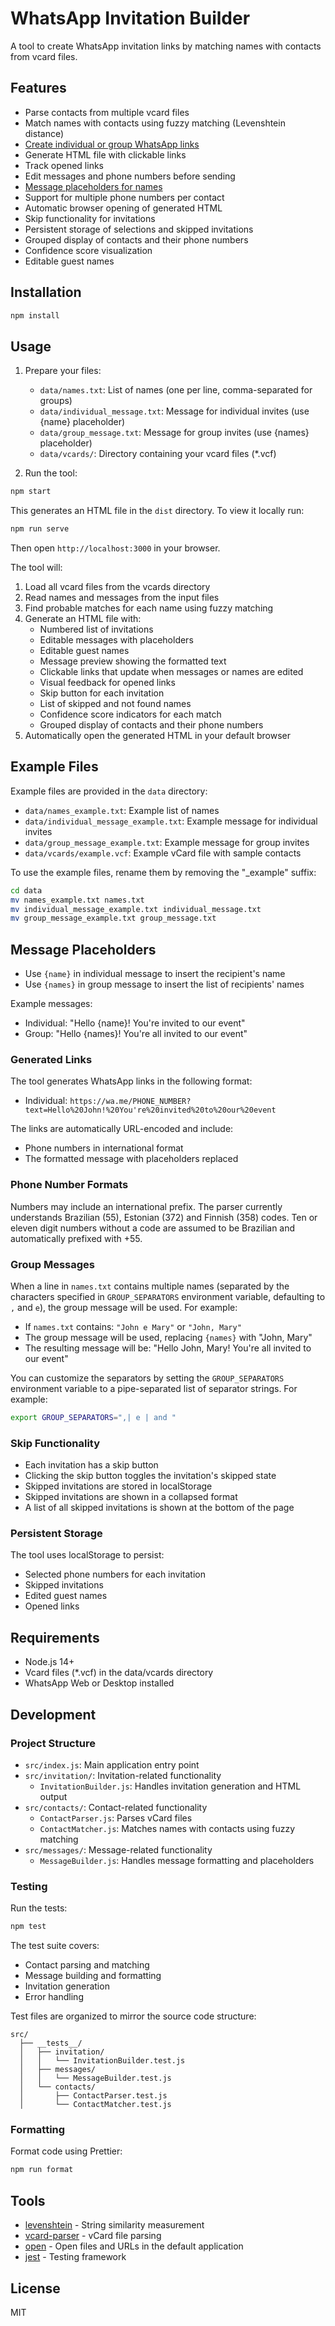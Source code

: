 # WhatsApp Invitation Builder

A tool to create WhatsApp invitation links by matching names with contacts from vcard files.

## Features

- Parse contacts from multiple vcard files
- Match names with contacts using fuzzy matching (Levenshtein distance)
- [Create individual or group WhatsApp links](#message-placeholders)
- Generate HTML file with clickable links
- Track opened links
- Edit messages and phone numbers before sending
- [Message placeholders for names](#message-placeholders)
- Support for multiple phone numbers per contact
- Automatic browser opening of generated HTML
- Skip functionality for invitations
- Persistent storage of selections and skipped invitations
- Grouped display of contacts and their phone numbers
- Confidence score visualization
- Editable guest names

## Installation

```bash
npm install
```

## Usage

1. Prepare your files:

   - `data/names.txt`: List of names (one per line, comma-separated for groups)
   - `data/individual_message.txt`: Message for individual invites (use {name} placeholder)
   - `data/group_message.txt`: Message for group invites (use {names} placeholder)
   - `data/vcards/`: Directory containing your vcard files (*.vcf)

2. Run the tool:

```bash
npm start
```

This generates an HTML file in the `dist` directory. To view it locally run:

```bash
npm run serve
```
Then open `http://localhost:3000` in your browser.

The tool will:

1. Load all vcard files from the vcards directory
2. Read names and messages from the input files
3. Find probable matches for each name using fuzzy matching
4. Generate an HTML file with:
   - Numbered list of invitations
   - Editable messages with placeholders
   - Editable guest names
   - Message preview showing the formatted text
   - Clickable links that update when messages or names are edited
   - Visual feedback for opened links
   - Skip button for each invitation
   - List of skipped and not found names
   - Confidence score indicators for each match
   - Grouped display of contacts and their phone numbers
5. Automatically open the generated HTML in your default browser

## Example Files

Example files are provided in the `data` directory:

- `data/names_example.txt`: Example list of names
- `data/individual_message_example.txt`: Example message for individual invites
- `data/group_message_example.txt`: Example message for group invites
- `data/vcards/example.vcf`: Example vCard file with sample contacts

To use the example files, rename them by removing the "_example" suffix:

```bash
cd data
mv names_example.txt names.txt
mv individual_message_example.txt individual_message.txt
mv group_message_example.txt group_message.txt
```

## Message Placeholders

- Use `{name}` in individual message to insert the recipient's name
- Use `{names}` in group message to insert the list of recipients' names

Example messages:

- Individual: "Hello {name}! You're invited to our event"
- Group: "Hello {names}! You're all invited to our event"

### Generated Links

The tool generates WhatsApp links in the following format:

- Individual: `https://wa.me/PHONE_NUMBER?text=Hello%20John!%20You're%20invited%20to%20our%20event`

The links are automatically URL-encoded and include:
- Phone numbers in international format
- The formatted message with placeholders replaced

### Phone Number Formats

Numbers may include an international prefix. The parser currently understands Brazilian (55), Estonian (372) and Finnish (358) codes. Ten or eleven digit numbers without a code are assumed to be Brazilian and automatically prefixed with +55.

### Group Messages

When a line in `names.txt` contains multiple names (separated by the characters specified in `GROUP_SEPARATORS` environment variable, defaulting to `,` and ` e `), the group message will be used. For example:

- If `names.txt` contains: `"John e Mary"` or `"John, Mary"`
- The group message will be used, replacing `{names}` with "John, Mary"
- The resulting message will be: "Hello John, Mary! You're all invited to our event"

You can customize the separators by setting the `GROUP_SEPARATORS` environment variable to a pipe-separated list of separator strings. For example:
```bash
export GROUP_SEPARATORS=",| e | and "
```

### Skip Functionality

- Each invitation has a skip button
- Clicking the skip button toggles the invitation's skipped state
- Skipped invitations are stored in localStorage
- Skipped invitations are shown in a collapsed format
- A list of all skipped invitations is shown at the bottom of the page

### Persistent Storage

The tool uses localStorage to persist:
- Selected phone numbers for each invitation
- Skipped invitations
- Edited guest names
- Opened links

## Requirements

- Node.js 14+
- Vcard files (*.vcf) in the data/vcards directory
- WhatsApp Web or Desktop installed

## Development

### Project Structure

- `src/index.js`: Main application entry point
- `src/invitation/`: Invitation-related functionality
  - `InvitationBuilder.js`: Handles invitation generation and HTML output
- `src/contacts/`: Contact-related functionality
  - `ContactParser.js`: Parses vCard files
  - `ContactMatcher.js`: Matches names with contacts using fuzzy matching
- `src/messages/`: Message-related functionality
  - `MessageBuilder.js`: Handles message formatting and placeholders

### Testing

Run the tests:

```bash
npm test
```

The test suite covers:
- Contact parsing and matching
- Message building and formatting
- Invitation generation
- Error handling

Test files are organized to mirror the source code structure:
```
src/
  ├── __tests__/
  │   ├── invitation/
  │   │   └── InvitationBuilder.test.js
  │   ├── messages/
  │   │   └── MessageBuilder.test.js
  │   └── contacts/
  │       ├── ContactParser.test.js
  │       └── ContactMatcher.test.js
```

### Formatting

Format code using Prettier:

```bash
npm run format
```


## Tools

- [levenshtein](https://github.com/gf3/Levenshtein) - String similarity measurement
- [vcard-parser](https://github.com/taoyuan/vcard-parser) - vCard file parsing
- [open](https://github.com/sindresorhus/open) - Open files and URLs in the default application
- [jest](https://jestjs.io/) - Testing framework

## License

MIT
